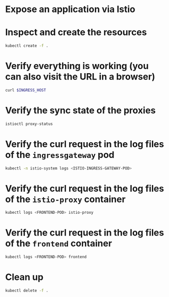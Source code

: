 # Expose an application via Istio

# Inspect and create the resources

```bash
kubectl create -f .
```

# Verify everything is working (you can also visit the URL in a browser)

```bash
curl $INGRESS_HOST
```

# Verify the sync state of the proxies

```bash
istioctl proxy-status
```

# Verify the curl request in the log files of the `ingressgateway` pod

```bash
kubectl -n istio-system logs <ISTIO-INGRESS-GATEWAY-POD>
```

# Verify the curl request in the log files of the `istio-proxy` container

```bash
kubectl logs <FRONTEND-POD> istio-proxy
```

# Verify the curl request in the log files of the `frontend` container

```bash
kubectl logs <FRONTEND-POD> frontend
```

# Clean up

```bash
kubectl delete -f .
```
